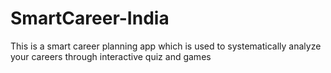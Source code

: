 # SmartCareer-India
This is a smart career planning app which is used to systematically analyze your careers through interactive quiz and games 
